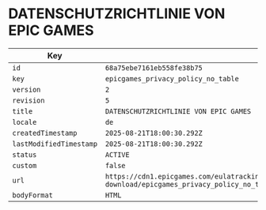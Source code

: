 # DATENSCHUTZRICHTLINIE VON EPIC GAMES

| Key | Value |
| --- | ----- |
| `id` | `68a75ebe7161eb558fe38b75` |
| `key` | `epicgames_privacy_policy_no_table` |
| `version` | `2` |
| `revision` | `5` |
| `title` | `DATENSCHUTZRICHTLINIE VON EPIC GAMES` |
| `locale` | `de` |
| `createdTimestamp` | `2025-08-21T18:00:30.292Z` |
| `lastModifiedTimestamp` | `2025-08-21T18:00:30.292Z` |
| `status` | `ACTIVE` |
| `custom` | `false` |
| `url` | `https://cdn1.epicgames.com/eulatracking-download/epicgames_privacy_policy_no_table/de/v2/r5/415f9238e94c5dc75d9e54877de01ac3.pdf` |
| `bodyFormat` | `HTML` |

